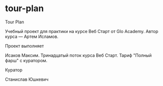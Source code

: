 # tour-plan

Tour Plan

Учебный проект для практики на курсе Веб Старт от Glo Academy. Автор курса — Артем Исламов.

Проект выполняет

Исаков Максим. Тринадцатый поток курса Веб Старт. Тариф "Полный фарш" с куратором.

Куратор

Станислав Юшкевич
